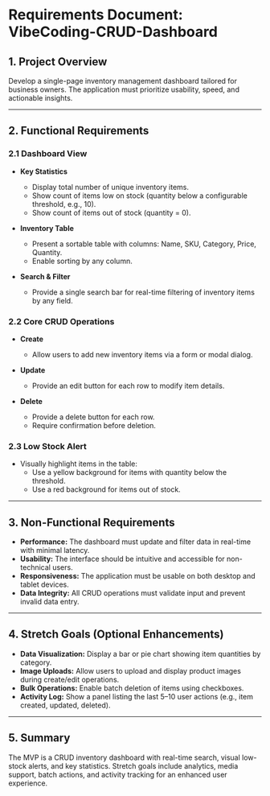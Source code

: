 # Requirements Document: VibeCoding-CRUD-Dashboard

## 1. Project Overview

Develop a single-page inventory management dashboard tailored for business owners. The application must prioritize usability, speed, and actionable insights.

---

## 2. Functional Requirements

### 2.1 Dashboard View

- **Key Statistics**
  - Display total number of unique inventory items.
  - Show count of items low on stock (quantity below a configurable threshold, e.g., 10).
  - Show count of items out of stock (quantity = 0).

- **Inventory Table**
  - Present a sortable table with columns: Name, SKU, Category, Price, Quantity.
  - Enable sorting by any column.

- **Search & Filter**
  - Provide a single search bar for real-time filtering of inventory items by any field.

### 2.2 Core CRUD Operations

- **Create**
  - Allow users to add new inventory items via a form or modal dialog.

- **Update**
  - Provide an edit button for each row to modify item details.

- **Delete**
  - Provide a delete button for each row.
  - Require confirmation before deletion.

### 2.3 Low Stock Alert

- Visually highlight items in the table:
  - Use a yellow background for items with quantity below the threshold.
  - Use a red background for items out of stock.

---

## 3. Non-Functional Requirements

- **Performance:** The dashboard must update and filter data in real-time with minimal latency.
- **Usability:** The interface should be intuitive and accessible for non-technical users.
- **Responsiveness:** The application must be usable on both desktop and tablet devices.
- **Data Integrity:** All CRUD operations must validate input and prevent invalid data entry.

---

## 4. Stretch Goals (Optional Enhancements)

- **Data Visualization:** Display a bar or pie chart showing item quantities by category.
- **Image Uploads:** Allow users to upload and display product images during create/edit operations.
- **Bulk Operations:** Enable batch deletion of items using checkboxes.
- **Activity Log:** Show a panel listing the last 5–10 user actions (e.g., item created, updated, deleted).

---

## 5. Summary

The MVP is a CRUD inventory dashboard with real-time search, visual low-stock alerts, and key statistics. Stretch goals include analytics, media support, batch actions, and activity tracking for an enhanced user experience.
